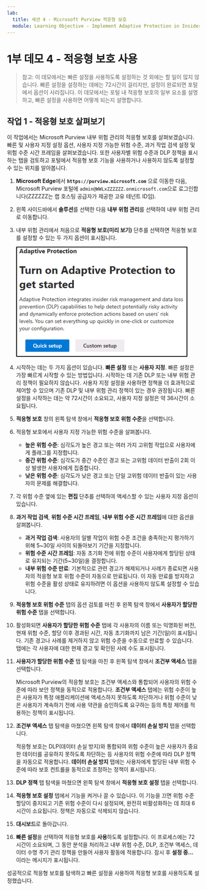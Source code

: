 ```yaml
---
lab:
  title: 세션 4 - Microsoft Purview 적응형 보호
  module: Learning Objective - Implement Adaptive Protection in Insider Risk Management
---
```


# 1부 데모 4 - 적응형 보호 사용

> 참고: 이 데모에서는 빠른 설정을 사용하도록 설정하는 것 외에는 할 일이 많지 않습니다. 빠른 설정을 설정하는 데에는 72시간이 걸리지만, 설정이 완료되면 포털에서 옵션이 사라집니다. 이 데모에서는 포털 내 적응형 보호의 일부 요소를 설명하고, 빠른 설정을 사용하면 어떻게 되는지 설명합니다.

## 작업 1 - 적응형 보호 살펴보기

이 작업에서는 Microsoft Purview 내부 위험 관리의 적응형 보호를 살펴보겠습니다. 빠른 및 사용자 지정 설정 옵션, 사용자 지정 가능한 위험 수준, 과거 작업 검색 설정 및 위험 수준 시간 프레임을 살펴보겠습니다. 또한 사용자별 위험 수준과 DLP 정책을 표시하는 탭을 검토하고 포털에서 적응형 보호 기능을 사용하거나 사용하지 않도록 설정할 수 있는 위치를 알아봅니다.

1. **Microsoft Edge**에서 **`https://purview.microsoft.com`** 으로 이동한 다음, Microsoft Purview 포털에 `admin@WWLxZZZZZZ.onmicrosoft.com`으로 로그인합니다(ZZZZZZ는 랩 호스팅 공급자가 제공한 고유 테넌트 ID임).

1. 왼쪽 사이드바에서 **솔루션**를 선택한 다음 **내부 위험 관리**를 선택하여 내부 위험 관리로 이동합니다.

1. 내부 위험 관리에서 처음으로 **적응형 보호(미리 보기)** 단추를 선택하면 적응형 보호를 설정할 수 있는 두 가지 옵션이 표시됩니다.

    ![적응형 보호를 시작을 위한 옵션의 스크린샷.](../Media/turn-on-adaptive-protection.png)

1. 시작하는 데는 두 가지 옵션이 있습니다. **빠른 설정** 또는 **사용자 지정**. 빠른 설정은 가장 빠르게 시작할 수 있는 방법입니다. 시작하는 데 기존 DLP 또는 내부 위험 관리 정책이 필요하지 않습니다. 사용자 지정 설정을 사용하면 정책을 더 효과적으로 제어할 수 있으며 기존 DLP 및 내부 위험 관리 정책이 있는 경우 권장됩니다. 빠른 설정을 시작하는 데는 약 72시간이 소요되고, 사용자 지정 설정은 약 36시간이 소요됩니다.

1. **적응형 보호** 창의 왼쪽 탐색 창에서 **적응형 보호 위험 수준**을 선택합니다.

1. 적응형 보호에서 사용자 지정 가능한 위험 수준을 살펴봅니다.

    - **높은 위험 수준**: 심각도가 높은 경고 또는 여러 가지 고위험 작업으로 사용자에게 플래그를 지정합니다.
    - **중간 위험 수준**: 심각도가 중간 수준인 경고 또는 고위험 데이터 반출이 2회 이상 발생한 사용자에게 집중합니다.
    - **낮은 위험 수준**: 심각도가 낮은 경고 또는 단일 고위험 데이터 반출이 있는 사용자의 문제를 해결합니다.

1. 각 위험 수준 옆에 있는 **편집** 단추를 선택하여 액세스할 수 있는 사용자 지정 옵션이 있습니다.

1. **과거 작업 검색**, **위험 수준 시간 프레임**, **내부 위험 수준 시간 프레임**에 대한 옵션을 살펴봅니다.

    - **과거 작업 검색**: 사용자의 일별 작업이 위험 수준 조건을 충족하는지 평가하기 위해 5~30일 사이의 되돌아보기 기간을 지정합니다.
    - **위험 수준 시간 프레임**: 자동 초기화 전에 위험 수준이 사용자에게 할당된 상태로 유지되는 기간(5~30일)을 결정합니다.
    - **내부 위험 수준 만료**: 기본적으로 관련 경고가 해제되거나 사례가 종료되면 사용자의 적응형 보호 위험 수준이 자동으로 만료됩니다. 이 자동 만료를 방지하고 위험 수준을 활성 상태로 유지하려면 이 옵션을 사용하지 않도록 설정할 수 있습니다.

1. **적응형 보호 위험 수준** 탭의 옵션 검토를 마친 후 왼쪽 탐색 창에서 **사용자가 할당한 위험 수준** 탭을 선택합니다.

1. 활성화되면 **사용자가 할당한 위험 수준** 탭에 각 사용자의 이름 또는 익명화된 버전, 현재 위험 수준, 할당 이후 경과된 시간, 자동 초기화까지 남은 기간(일)이 표시됩니다. 기존 경고나 사례를 제거하지 않고 위험 수준을 수동으로 만료할 수 있습니다. 탭에는 각 사용자에 대한 현재 경고 및 확인된 사례 수도 표시됩니다.

1. **사용자가 할당한 위험 수준** 탭 탐색을 마친 후 왼쪽 탐색 창에서 **조건부 액세스** 탭을 선택합니다.

   Microsoft Purview의 적응형 보호는 조건부 액세스와 통합되어 사용자의 위험 수준에 따라 보안 정책을 동적으로 적용합니다. **조건부 액세스** 탭에는 위험 수준이 높은 사용자가 특정 애플리케이션에 액세스하지 못하도록 차단하거나 위험 수준이 낮은 사용자가 계속하기 전에 사용 약관을 승인하도록 요구하는 등의 특정 제어를 적용하는 정책이 표시됩니다.

1. **조건부 액세스** 탭 탐색을 마쳤으면 왼쪽 탐색 창에서 **데이터 손실 방지** 탭을 선택합니다.

   적응형 보호는 DLP(데이터 손실 방지)와 통합되여 위험 수준이 높은 사용자가 중요한 데이터를 공유하지 못하도록 차단하는 등 사용자의 위험 수준에 따라 DLP 정책을 자동으로 적용합니다. **데이터 손실 방지** 탭에는 사용자에게 할당된 내부 위험 수준에 따라 보호 컨트롤을 동적으로 조정하는 정책이 표시됩니다.

1. **DLP 정책** 탭 탐색을 마쳤으면 왼쪽 탐색 창에서 **적응형 보호 설정** 탭을 선택합니다.

1. **적응형 보호 설정** 탭에서 기능을 켜거나 끌 수 있습니다. 이 기능을 끄면 위험 수준 할당이 중지되고 기존 위험 수준이 다시 설정되며, 완전히 비활성화하는 데 최대 6시간이 소요됩니다. 정책은 자동으로 삭제되지 않습니다.

1. **대시보드**로 돌아갑니다.

1. **빠른 설정**을 선택하여 적응형 보호를 **사용**하도록 설정합니다. 이 프로세스에는 72시간이 소요되며, 그 동안 분석을 처리하고 내부 위험 수준, DLP, 조건부 액세스, 데이터 수명 주기 관리 정책을 만들어 사용자 활동에 적용합니다. 잠시 후 **설정 중...** 이라는 메시지가 표시됩니다.

성공적으로 적응형 보호를 탐색하고 빠른 설정을 사용하여 적응형 보호를 사용하도록 설정했습니다.

